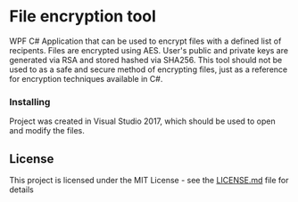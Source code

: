 # File encryption tool

WPF C# Application that can be used to encrypt files with a defined list of recipents. Files are encrypted using AES. User's public and private keys are generated via RSA and stored hashed via SHA256. This tool should not be used to as a safe and secure method of encrypting files, just as a reference for encryption techniques available in C#.

### Installing

Project was created in Visual Studio 2017, which should be used to open and modify the files.

## License

This project is licensed under the MIT License - see the [LICENSE.md](LICENSE.md) file for details

